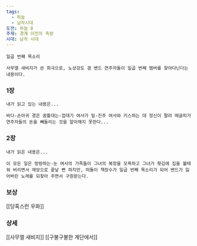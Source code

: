```yaml
---
tags:
  - 하늘
  - 남작시대
도전: 하늘 8
주제: 경계 이전의 측량
시대: 남작 시대
---
```



```
일곱 번째 목소리

사무엘 새비지가 쓴 희극으로, 노상강도 겸 밴드 연주자들이 일곱 번째 멤버를 찾아다닌다는 내용이다.
```
### 1장

```
내가 읽고 있는 내용은...

바다-손아귀 경은 꿈틀대는-껍데기 여사가 밑-진주 여사와 키스하는 데 정신이 팔려 매글피가 연주자들의 돈을 빼돌리는 것을 알아채지 못한다...
```
### 2장

```
내가 읽은 내용은...

이 모든 일은 방랑하는-눈 여사의 가족들이 그녀의 복장을 모욕하고 그녀가 홧김에 집을 불태워 버리면서 재앙으로 끝날 뻔 하지만, 떠돌이 책장수가 일곱 번째 목소리가 되어 밴드가 잃어버린 노래를 되찾아 주면서 구원받는다.
```


### 보상

[[당혹스런 우화]]

### 상세 

[[사무엘 새비지]]
[[구불구불한 계단에서]]